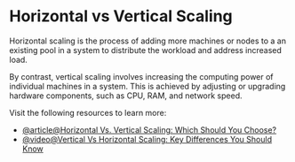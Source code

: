 # Horizontal vs Vertical Scaling

Horizontal scaling is the process of adding more machines or nodes to a an existing pool in a system to distribute the workload and address increased load.

By contrast, vertical scaling involves increasing the computing power of individual machines in a system. This is achieved by adjusting or upgrading hardware components, such as CPU, RAM, and network speed.

Visit the following resources to learn more:

- [@article@Horizontal Vs. Vertical Scaling: Which Should You Choose?](https://www.cloudzero.com/blog/horizontal-vs-vertical-scaling/)
- [@video@Vertical Vs Horizontal Scaling: Key Differences You Should Know](https://www.youtube.com/watch?v=dvRFHG2-uYs)




